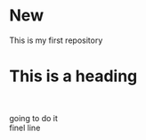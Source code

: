 # New
This is my first repository
<h1>This is a heading</h1>
<br>
<p>going to do it <br>
  finel line
</p>
